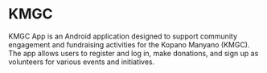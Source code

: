 # KMGC
KMGC App is an Android application designed to support community engagement and fundraising activities for the Kopano Manyano (KMGC). The app allows users to register and log in, make donations, and sign up as volunteers for various events and initiatives.

